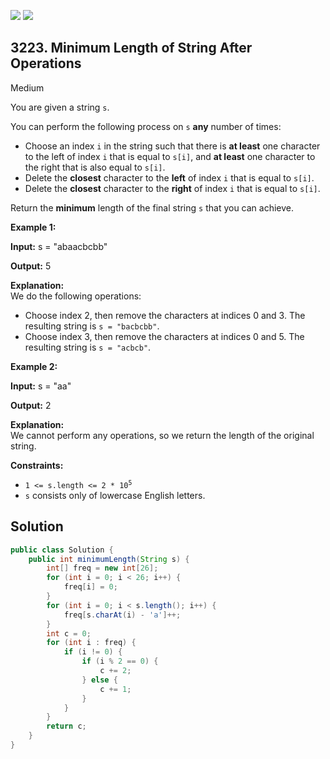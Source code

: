 [![](https://img.shields.io/github/stars/javadev/LeetCode-in-Java?label=Stars&style=flat-square)](https://github.com/javadev/LeetCode-in-Java)
[![](https://img.shields.io/github/forks/javadev/LeetCode-in-Java?label=Fork%20me%20on%20GitHub%20&style=flat-square)](https://github.com/javadev/LeetCode-in-Java/fork)

## 3223\. Minimum Length of String After Operations

Medium

You are given a string `s`.

You can perform the following process on `s` **any** number of times:

*   Choose an index `i` in the string such that there is **at least** one character to the left of index `i` that is equal to `s[i]`, and **at least** one character to the right that is also equal to `s[i]`.
*   Delete the **closest** character to the **left** of index `i` that is equal to `s[i]`.
*   Delete the **closest** character to the **right** of index `i` that is equal to `s[i]`.

Return the **minimum** length of the final string `s` that you can achieve.

**Example 1:**

**Input:** s = "abaacbcbb"

**Output:** 5

**Explanation:**   
 We do the following operations:

*   Choose index 2, then remove the characters at indices 0 and 3. The resulting string is `s = "bacbcbb"`.
*   Choose index 3, then remove the characters at indices 0 and 5. The resulting string is `s = "acbcb"`.

**Example 2:**

**Input:** s = "aa"

**Output:** 2

**Explanation:**   
 We cannot perform any operations, so we return the length of the original string.

**Constraints:**

*   <code>1 <= s.length <= 2 * 10<sup>5</sup></code>
*   `s` consists only of lowercase English letters.

## Solution

```java
public class Solution {
    public int minimumLength(String s) {
        int[] freq = new int[26];
        for (int i = 0; i < 26; i++) {
            freq[i] = 0;
        }
        for (int i = 0; i < s.length(); i++) {
            freq[s.charAt(i) - 'a']++;
        }
        int c = 0;
        for (int i : freq) {
            if (i != 0) {
                if (i % 2 == 0) {
                    c += 2;
                } else {
                    c += 1;
                }
            }
        }
        return c;
    }
}
```